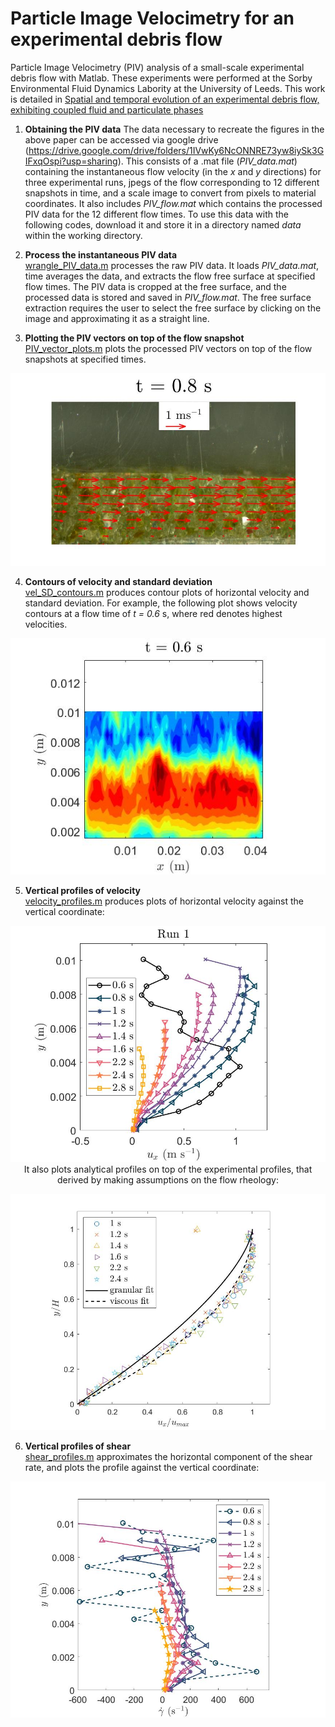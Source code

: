 # Particle Image Velocimetry for an experimental debris flow

Particle Image Velocimetry (PIV) analysis of a small-scale experimental debris flow with Matlab.
These experiments were performed at the Sorby Environmental Fluid Dynamics Labority at the University of Leeds.
This work is detailed in [Spatial and temporal evolution of an experimental debris flow, exhibiting coupled fluid and particulate phases](https://link.springer.com/content/pdf/10.1007/s11440-021-01265-y.pdf)

1) **Obtaining the PIV data** 
The data necessary to recreate the figures in the above paper can be accessed via google drive (https://drive.google.com/drive/folders/1IVwKy6NcONNRE73yw8iySk3GIFxqOspi?usp=sharing). 
This consists of a .mat file (*PIV_data.mat*) containing the instantaneous flow velocity (in the *x* and *y* directions) for three experimental runs, jpegs of the flow corresponding to 12 different snapshots in time, and a scale image to convert from pixels to material coordinates. It also includes *PIV_flow.mat* which contains the processed PIV data for the 12 different flow times.
To use this data with the following codes, download it and store it in a directory named *data* within the working directory.

2) **Process the instantaneous PIV data**<br>
[wrangle_PIV_data.m](https://github.com/CaitlinChalk/experimental_debris_flow/blob/main/wrangle_PIV_data.m) processes the raw PIV data. It loads *PIV_data.mat*, time averages the data, and extracts the flow free surface at specified flow times. The PIV data is cropped at the free surface, and the processed data is stored and saved in *PIV_flow.mat*. 
The free surface extraction requires the user to select the free surface by clicking on the image and approximating it as a straight line.

3) **Plotting the PIV vectors on top of the flow snapshot**<br>
[PIV_vector_plots.m](https://github.com/CaitlinChalk/experimental_debris_flow/blob/main/PIV_vector_plots.m) plots the processed PIV vectors on top of the flow snapshots at specified times.
<p align="center">
 <img src="https://github.com/CaitlinChalk/experimental_debris_flow/blob/main/Figures/vectorPlot.jpeg"  
</p>

4) **Contours of velocity and standard deviation**<br>
[vel_SD_contours.m](https://github.com/CaitlinChalk/experimental_debris_flow/blob/main/vel_SD_contours.m) produces contour plots of horizontal velocity and standard deviation. For example, the following plot shows velocity contours at a flow time of *t = 0.6* s, where red denotes highest velocities.
<p align="center">
 <img src="https://github.com/CaitlinChalk/experimental_debris_flow/blob/main/Figures/vel_contour.jpg"  
</p>

5) **Vertical profiles of velocity**<br>
[velocity_profiles.m](https://github.com/CaitlinChalk/experimental_debris_flow/blob/main/velocity_profiles.m) produces plots of horizontal velocity against the vertical coordinate:
<p align="center">
 <img src="https://github.com/CaitlinChalk/experimental_debris_flow/blob/main/Figures/vel_profiles.jpeg"  
</p>
It also plots analytical profiles on top of the experimental profiles, that derived by making assumptions on the flow rheology:
<p align="center">
 <img src="https://github.com/CaitlinChalk/experimental_debris_flow/blob/main/Figures/vel_scaling.jpeg"  
</p>

6) **Vertical profiles of shear**<br>
[shear_profiles.m](https://github.com/CaitlinChalk/experimental_debris_flow/blob/main/shear_profiles.m) approximates the horizontal component of the shear rate, and plots the profile against the vertical coordinate:
<p align="center">
 <img src="https://github.com/CaitlinChalk/experimental_debris_flow/blob/main/Figures/shear.jpeg"  
</p>

